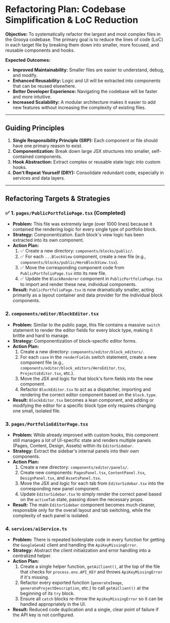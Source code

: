 
# Refactoring Plan: Codebase Simplification & LoC Reduction

**Objective:** To systematically refactor the largest and most complex files in the Grooya codebase. The primary goal is to reduce the lines of code (LoC) in each target file by breaking them down into smaller, more focused, and reusable components and hooks.

**Expected Outcomes:**
*   **Improved Maintainability:** Smaller files are easier to understand, debug, and modify.
*   **Enhanced Reusability:** Logic and UI will be extracted into components that can be reused elsewhere.
*   **Better Developer Experience:** Navigating the codebase will be faster and more intuitive.
*   **Increased Scalability:** A modular architecture makes it easier to add new features without increasing the complexity of existing files.

---

## Guiding Principles

1.  **Single Responsibility Principle (SRP):** Each component or file should have one primary reason to exist.
2.  **Componentization:** Break down large JSX structures into smaller, self-contained components.
3.  **Hook Abstraction:** Extract complex or reusable state logic into custom hooks.
4.  **Don't Repeat Yourself (DRY):** Consolidate redundant code, especially in services and data layers.

---

## Refactoring Targets & Strategies

### ✅ 1. `pages/PublicPortfolioPage.tsx` (Completed)

*   **Problem:** This file was extremely large (over 1000 lines) because it contained the rendering logic for every single type of portfolio block.
*   **Strategy:** Componentization. Each block's view logic has been extracted into its own component.
*   **Action Plan:**
    1.  ✅ Create a new directory: `components/blocks/public/`.
    2.  ✅ For each `...BlockView` component, create a new file (e.g., `components/blocks/public/HeroBlockView.tsx`).
    3.  ✅ Move the corresponding component code from `PublicPortfolioPage.tsx` into its new file.
    4.  ✅ Update the `BlockRenderer` component in `PublicPortfolioPage.tsx` to import and render these new, individual components.
*   **Result:** `PublicPortfolioPage.tsx` is now dramatically smaller, acting primarily as a layout container and data provider for the individual block components.

### 2. `components/editor/BlockEditor.tsx`

*   **Problem:** Similar to the public page, this file contains a massive `switch` statement to render the editor fields for every block type, making it brittle and hard to manage.
*   **Strategy:** Componentization of block-specific editor forms.
*   **Action Plan:**
    1.  Create a new directory: `components/editor/block_editors/`.
    2.  For each `case` in the `renderFields` switch statement, create a new component file (e.g., `components/editor/block_editors/HeroEditor.tsx`, `ProjectsEditor.tsx`, etc.).
    3.  Move the JSX and logic for that block's form fields into the new component.
    4.  Refactor `BlockEditor.tsx` to act as a dispatcher, importing and rendering the correct editor component based on the `block.type`.
*   **Result:** `BlockEditor.tsx` becomes a lean component, and adding or modifying the editor for a specific block type only requires changing one small, isolated file.

### 3. `pages/PortfolioEditorPage.tsx`

*   **Problem:** While already improved with custom hooks, this component still manages a lot of UI-specific state and renders multiple panels (Pages, Content, Design, Assets) within its `EditorSidebar`.
*   **Strategy:** Extract the sidebar's internal panels into their own components.
*   **Action Plan:**
    1.  Create a new directory: `components/editor/panels/`.
    2.  Create new components: `PagesPanel.tsx`, `ContentPanel.tsx`, `DesignPanel.tsx`, and `AssetsPanel.tsx`.
    3.  Move the JSX and logic for each tab from `EditorSidebar.tsx` into the corresponding new panel component.
    4.  Update `EditorSidebar.tsx` to simply render the correct panel based on the `activeTab` state, passing down the necessary props.
*   **Result:** The main `EditorSidebar` component becomes much cleaner, responsible only for the overall layout and tab switching, while the complexity of each panel is isolated.

### 4. `services/aiService.ts`

*   **Problem:** There is repeated boilerplate code in every function for getting the `GoogleGenAI` client and handling the `ApiKeyMissingError`.
*   **Strategy:** Abstract the client initialization and error handling into a centralized helper.
*   **Action Plan:**
    1.  Create a single helper function, `getAiClient()`, at the top of the file that checks for `process.env.API_KEY` and throws `ApiKeyMissingError` if it's missing.
    2.  Refactor every exported function (`generateImage`, `generateProjectDescription`, etc.) to call `getAiClient()` at the beginning of its `try` block.
    3.  Ensure all `catch` blocks re-throw the `ApiKeyMissingError` so it can be handled appropriately in the UI.
*   **Result:** Reduced code duplication and a single, clear point of failure if the API key is not configured.
